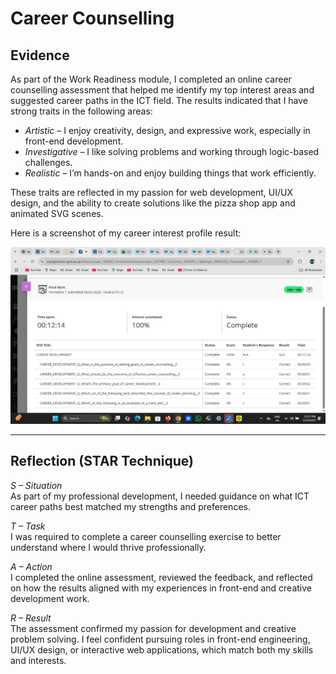 # Career Counselling

## Evidence

As part of the Work Readiness module, I completed an online career counselling assessment that helped me identify my top interest areas and suggested career paths in the ICT field. The results indicated that I have strong traits in the following areas:

- *Artistic* – I enjoy creativity, design, and expressive work, especially in front-end development.
- *Investigative* – I like solving problems and working through logic-based challenges.
- *Realistic* – I’m hands-on and enjoy building things that work efficiently.

These traits are reflected in my passion for web development, UI/UX design, and the ability to create solutions like the pizza shop app and animated SVG scenes.

Here is a screenshot of my career interest profile result:

![Career Counselling Result](./media/career-counselling-results.png)

---

## Reflection (STAR Technique)

*S – Situation*  
As part of my professional development, I needed guidance on what ICT career paths best matched my strengths and preferences.

*T – Task*  
I was required to complete a career counselling exercise to better understand where I would thrive professionally.

*A – Action*  
I completed the online assessment, reviewed the feedback, and reflected on how the results aligned with my experiences in front-end and creative development work.

*R – Result*  
The assessment confirmed my passion for development and creative problem solving. I feel confident pursuing roles in front-end engineering, UI/UX design, or interactive web applications, which match both my skills and interests.
